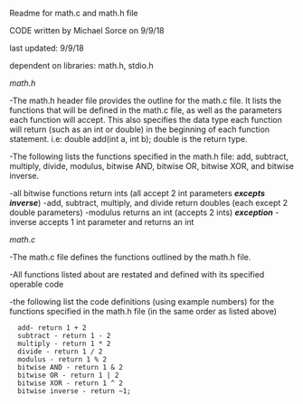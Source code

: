 Readme for math.c and math.h file

CODE written by Michael Sorce on 9/9/18

last updated: 9/9/18

dependent on libraries: math.h, stdio.h

*math.h*

-The math.h header file provides the outline for the math.c file. It lists the functions that will be defined in the math.c file, as well as the parameters each function will accept. This also specifies the data type each function will return (such as an int or double) in the beginning of each function statement. i.e: double add(int a, int b); double is the return type.

-The following lists the functions specified in the math.h file: add, subtract, multiply, divide, modulus, bitwise AND, bitwise OR, bitwise XOR, and bitwise inverse.

-all bitwise functions return ints (all accept 2 int parameters ***excepts inverse***)
-add, subtract, multiply, and divide return doubles (each except 2 double parameters)
-modulus returns an int (accepts 2 ints)
***exception*** - inverse accepts 1 int parameter and returns an int

*math.c*

-The math.c file defines the functions outlined by the math.h file.

-All functions listed about are restated and defined with its specified operable code

-the following list the code definitions (using example numbers) for the functions specified in the math.h file (in the same order as listed above)

      add- return 1 + 2
      subtract - return 1 - 2
      multiply - return 1 * 2
      divide - return 1 / 2
      modulus - return 1 % 2
      bitwise AND - return 1 & 2
      bitwise OR - return 1 | 2
      bitwise XOR - return 1 ^ 2
      bitwise inverse - return ~1;
